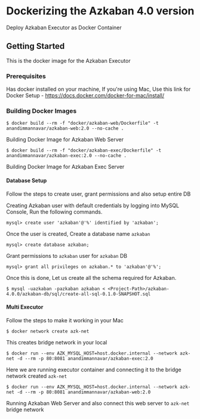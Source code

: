 # Dockerizing the Azkaban 4.0 version

Deploy Azkaban Executor as Docker Container

## Getting Started

This is the docker image for the Azkaban Executor

### Prerequisites

Has docker installed on your machine, If you're using Mac, Use this link for Docker Setup - https://docs.docker.com/docker-for-mac/install/

### Building Docker Images

```
$ docker build --rm -f "docker/azkaban-web/Dockerfile" -t anandimmannavar/azkaban-web:2.0 --no-cache .
```
Building Docker Image for Azkaban Web Server

```
$ docker build --rm -f "docker/azkaban-exec/Dockerfile" -t anandimmannavar/azkaban-exec:2.0 --no-cache .
```
Building Docker Image for Azkaban Exec Server

#### Database Setup
Follow the steps to create user, grant permissions and also setup entire DB

Creating Azkaban user with default credentials by logging into MySQL Console, Run the following commands.

```
mysql> create user 'azkaban'@'%' identified by 'azkaban';
```

Once the user is created, Create a database name `azkaban`

```
mysql> create database azkaban;
```

Grant permissions to `azkaban` user for `azkaban` DB

```
mysql> grant all privileges on azkaban.* to 'azkaban'@'%';
```

Once this is done, Let us create all the schema required for Azkaban.

```
$ mysql -uazkaban -pazkaban azkaban < <Project-Path>/azkaban-4.0.0/azkaban-db/sql/create-all-sql-0.1.0-SNAPSHOT.sql
```


#### Multi Executor

Follow the steps to make it working in your Mac 

```
$ docker network create azk-net
```
This creates bridge network in your local

```
$ docker run --env AZK_MYSQL_HOST=host.docker.internal --network azk-net -d --rm -p 80:8081 anandimmannavar/azkaban-exec:2.0
```
Here we are running executor container and connecting it to the bridge network created `azk-net`


```
$ docker run --env AZK_MYSQL_HOST=host.docker.internal --network azk-net -d --rm -p 80:8081 anandimmannavar/azkaban-web:2.0
```
Running Azkaban Web Server and also connect this web server to `azk-net` bridge network
